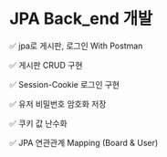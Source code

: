 # JPA Back_end 개발
✅ jpa로 게시판, 로그인 With Postman

✅ 게시판 CRUD 구현

✅ Session-Cookie 로그인 구현
 
✅ 유저 비밀번호 암호화 저장

✅ 쿠키 값 난수화

✅ JPA 연관관계 Mapping (Board & User)


